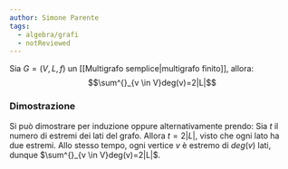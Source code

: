 ```yaml
---
author: Simone Parente
tags:
  - algebra/grafi
  - notReviewed
---
```

Sia $G=(V,L,f)$ un [[Multigrafo semplice|multigrafo finito]], allora:
$$\sum^{}_{v \in V}deg(v)=2|L|$$
### Dimostrazione
Si può dimostrare per induzione oppure alternativamente prendo:
Sia $t$ il numero di estremi dei lati del grafo. Allora $t=2|L|$, visto che ogni lato ha due estremi. Allo stesso tempo, ogni vertice $v$ è estremo di $deg(v)$ lati, dunque $\sum^{}_{v \in V}deg(v)=2|L|$.